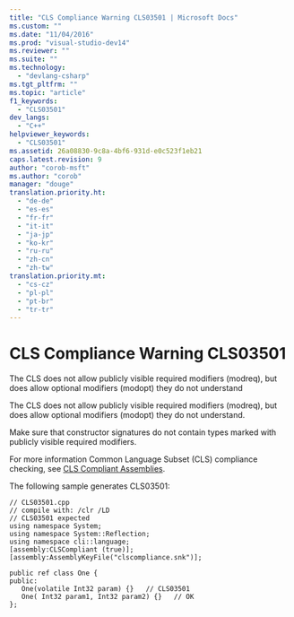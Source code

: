 ```yaml
---
title: "CLS Compliance Warning CLS03501 | Microsoft Docs"
ms.custom: ""
ms.date: "11/04/2016"
ms.prod: "visual-studio-dev14"
ms.reviewer: ""
ms.suite: ""
ms.technology: 
  - "devlang-csharp"
ms.tgt_pltfrm: ""
ms.topic: "article"
f1_keywords: 
  - "CLS03501"
dev_langs: 
  - "C++"
helpviewer_keywords: 
  - "CLS03501"
ms.assetid: 26a08830-9c8a-4bf6-931d-e0c523f1eb21
caps.latest.revision: 9
author: "corob-msft"
ms.author: "corob"
manager: "douge"
translation.priority.ht: 
  - "de-de"
  - "es-es"
  - "fr-fr"
  - "it-it"
  - "ja-jp"
  - "ko-kr"
  - "ru-ru"
  - "zh-cn"
  - "zh-tw"
translation.priority.mt: 
  - "cs-cz"
  - "pl-pl"
  - "pt-br"
  - "tr-tr"
---
```

# CLS Compliance Warning CLS03501
The CLS does not allow publicly visible required modifiers (modreq), but does allow optional modifiers (modopt) they do not understand  
  
 The CLS does not allow publicly visible required modifiers (modreq), but does allow optional modifiers (modopt) they do not understand.  
  
 Make sure that constructor signatures do not contain types marked with publicly visible required modifiers.  
  
 For more information Common Language Subset (CLS) compliance checking, see [CLS Compliant Assemblies](http://msdn.microsoft.com/en-us/3320b57e-ea55-4697-a17d-f509a36a3c93).  
  
 The following sample generates CLS03501:  
  
```  
// CLS03501.cpp  
// compile with: /clr /LD  
// CLS03501 expected  
using namespace System;  
using namespace System::Reflection;  
using namespace cli::language;  
[assembly:CLSCompliant (true)];  
[assembly:AssemblyKeyFile("clscompliance.snk")];  
  
public ref class One {  
public:  
   One(volatile Int32 param) {}   // CLS03501  
   One( Int32 param1, Int32 param2) {}   // OK  
};  
```